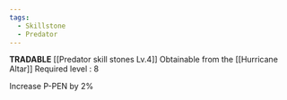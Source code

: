 ```yaml
---
tags:
  - Skillstone
  - Predator
---
```

**TRADABLE**
[[Predator skill stones Lv.4]]
Obtainable from the [[Hurricane Altar]]
Required level : 8

Increase P-PEN by 2%
